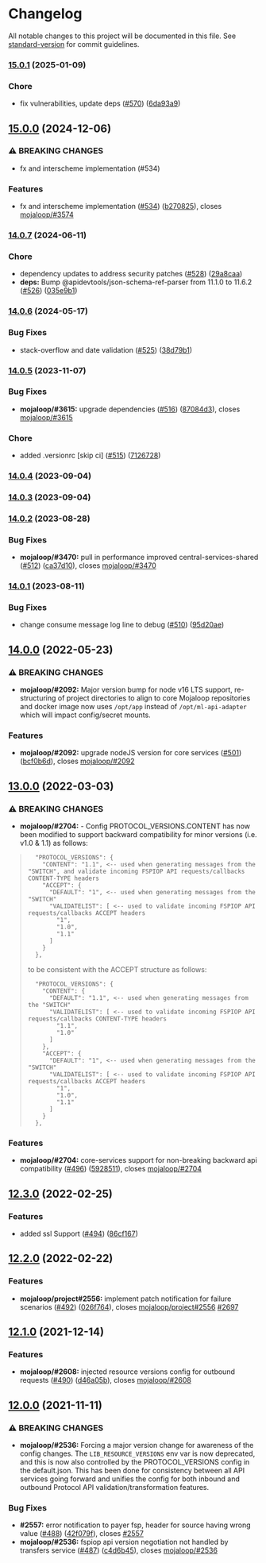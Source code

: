# Changelog

All notable changes to this project will be documented in this file. See [standard-version](https://github.com/conventional-changelog/standard-version) for commit guidelines.

### [15.0.1](https://github.com/mojaloop/ml-api-adapter/compare/v15.0.0...v15.0.1) (2025-01-09)


### Chore

* fix vulnerabilities, update deps ([#570](https://github.com/mojaloop/ml-api-adapter/issues/570)) ([6da93a9](https://github.com/mojaloop/ml-api-adapter/commit/6da93a9941991d7ef512b54bb2786c2c111a8bed))

## [15.0.0](https://github.com/mojaloop/ml-api-adapter/compare/v14.0.7...v15.0.0) (2024-12-06)


### ⚠ BREAKING CHANGES

* fx and interscheme implementation (#534)

### Features

* fx and interscheme implementation ([#534](https://github.com/mojaloop/ml-api-adapter/issues/534)) ([b270825](https://github.com/mojaloop/ml-api-adapter/commit/b270825ed0f16760d8ffa5acb43063bb980177fc)), closes [mojaloop/#3574](https://github.com/mojaloop/project/issues/3574)

### [14.0.7](https://github.com/mojaloop/ml-api-adapter/compare/v14.0.6...v14.0.7) (2024-06-11)


### Chore

* dependency updates to address security patches ([#528](https://github.com/mojaloop/ml-api-adapter/issues/528)) ([29a8caa](https://github.com/mojaloop/ml-api-adapter/commit/29a8caad4394407698637a06334da11e62b494d4))
* **deps:** Bump @apidevtools/json-schema-ref-parser from 11.1.0 to 11.6.2 ([#526](https://github.com/mojaloop/ml-api-adapter/issues/526)) ([035e9b1](https://github.com/mojaloop/ml-api-adapter/commit/035e9b147dcc14641ecde5c8c49bf9f9d065f3fb))

### [14.0.6](https://github.com/mojaloop/ml-api-adapter/compare/v14.0.5...v14.0.6) (2024-05-17)


### Bug Fixes

* stack-overflow and date validation ([#525](https://github.com/mojaloop/ml-api-adapter/issues/525)) ([38d79b1](https://github.com/mojaloop/ml-api-adapter/commit/38d79b1ee5be6c16d163b897e850980e0dc0d3ab))

### [14.0.5](https://github.com/mojaloop/ml-api-adapter/compare/v14.0.4...v14.0.5) (2023-11-07)


### Bug Fixes

* **mojaloop/#3615:** upgrade dependencies ([#516](https://github.com/mojaloop/ml-api-adapter/issues/516)) ([87084d3](https://github.com/mojaloop/ml-api-adapter/commit/87084d3ecc4d734dc3724880e41644d546e56a62)), closes [mojaloop/#3615](https://github.com/mojaloop/project/issues/3615)


### Chore

* added .versionrc [skip ci] ([#515](https://github.com/mojaloop/ml-api-adapter/issues/515)) ([7126728](https://github.com/mojaloop/ml-api-adapter/commit/7126728a4a952befb31650f37a7ea7641ea1a436))

### [14.0.4](https://github.com/mojaloop/ml-api-adapter/compare/v14.0.3...v14.0.4) (2023-09-04)

### [14.0.3](https://github.com/mojaloop/ml-api-adapter/compare/v14.0.2...v14.0.3) (2023-09-04)

### [14.0.2](https://github.com/mojaloop/ml-api-adapter/compare/v14.0.1...v14.0.2) (2023-08-28)


### Bug Fixes

* **mojaloop/#3470:** pull in performance improved central-services-shared ([#512](https://github.com/mojaloop/ml-api-adapter/issues/512)) ([ca37d10](https://github.com/mojaloop/ml-api-adapter/commit/ca37d101510e5354e11f6f6be09144644109a00a)), closes [mojaloop/#3470](https://github.com/mojaloop/project/issues/3470)

### [14.0.1](https://github.com/mojaloop/ml-api-adapter/compare/v14.0.0...v14.0.1) (2023-08-11)


### Bug Fixes

* change consume message log line to debug ([#510](https://github.com/mojaloop/ml-api-adapter/issues/510)) ([95d20ae](https://github.com/mojaloop/ml-api-adapter/commit/95d20aed82477e804df5c11c7368b70bc276ee26))

## [14.0.0](https://github.com/mojaloop/ml-api-adapter/compare/v13.0.0...v14.0.0) (2022-05-23)


### ⚠ BREAKING CHANGES

* **mojaloop/#2092:** Major version bump for node v16 LTS support, re-structuring of project directories to align to core Mojaloop repositories and docker image now uses `/opt/app` instead of `/opt/ml-api-adapter` which will impact config/secret mounts.

### Features

* **mojaloop/#2092:** upgrade nodeJS version for core services ([#501](https://github.com/mojaloop/ml-api-adapter/issues/501)) ([bcf0b6d](https://github.com/mojaloop/ml-api-adapter/commit/bcf0b6d021e04ac36e28cfea1d92c2056b590026)), closes [mojaloop/#2092](https://github.com/mojaloop/project/issues/2092)

## [13.0.0](https://github.com/mojaloop/ml-api-adapter/compare/v12.3.0...v13.0.0) (2022-03-03)


### ⚠ BREAKING CHANGES

* **mojaloop/#2704:** - Config PROTOCOL_VERSIONS.CONTENT has now been modified to support backward compatibility for minor versions (i.e. v1.0 & 1.1) as follows:

> ```
>   "PROTOCOL_VERSIONS": {
>     "CONTENT": "1.1", <-- used when generating messages from the "SWITCH", and validate incoming FSPIOP API requests/callbacks CONTENT-TYPE headers
>     "ACCEPT": {
>       "DEFAULT": "1", <-- used when generating messages from the "SWITCH"
>       "VALIDATELIST": [ <-- used to validate incoming FSPIOP API requests/callbacks ACCEPT headers
>         "1",
>         "1.0",
>         "1.1"
>       ]
>     }
>   },
> ```
> 
> to be consistent with the ACCEPT structure as follows:
> 
> ```
>   "PROTOCOL_VERSIONS": {
>     "CONTENT": {
>       "DEFAULT": "1.1", <-- used when generating messages from the "SWITCH"
>       "VALIDATELIST": [ <-- used to validate incoming FSPIOP API requests/callbacks CONTENT-TYPE headers
>         "1.1",
>         "1.0"
>       ]
>     },
>     "ACCEPT": {
>       "DEFAULT": "1", <-- used when generating messages from the "SWITCH"
>       "VALIDATELIST": [ <-- used to validate incoming FSPIOP API requests/callbacks ACCEPT headers
>         "1",
>         "1.0",
>         "1.1"
>       ]
>     }
>   },
> ```

### Features

* **mojaloop/#2704:** core-services support for non-breaking backward api compatibility ([#496](https://github.com/mojaloop/ml-api-adapter/issues/496)) ([5928511](https://github.com/mojaloop/ml-api-adapter/commit/5928511dcb9780d8c9751bc22322e1f0331ef6e3)), closes [mojaloop/#2704](https://github.com/mojaloop/project/issues/\2704)

## [12.3.0](https://github.com/mojaloop/ml-api-adapter/compare/v12.2.0...v12.3.0) (2022-02-25)


### Features

* added ssl Support ([#494](https://github.com/mojaloop/ml-api-adapter/issues/494)) ([86cf167](https://github.com/mojaloop/ml-api-adapter/commit/86cf167de454d24422109c2c425491ed182a2789))

## [12.2.0](https://github.com/mojaloop/ml-api-adapter/compare/v12.1.0...v12.2.0) (2022-02-22)


### Features

* **mojaloop/project#2556:** implement patch notification for failure scenarios ([#492](https://github.com/mojaloop/ml-api-adapter/issues/492)) ([026f764](https://github.com/mojaloop/ml-api-adapter/commit/026f764e26f8e9caefb1b0d222469aadad326a6c)), closes [mojaloop/project#2556](https://github.com/mojaloop/project/issues/2556) [#2697](https://github.com/mojaloop/ml-api-adapter/issues/2697)

## [12.1.0](https://github.com/mojaloop/ml-api-adapter/compare/v12.0.0...v12.1.0) (2021-12-14)


### Features

* **mojaloop/#2608:** injected resource versions config for outbound requests ([#490](https://github.com/mojaloop/ml-api-adapter/issues/490)) ([d46a05b](https://github.com/mojaloop/ml-api-adapter/commit/d46a05ba3d0573ad84beaca60667b1aa1d4b0445)), closes [mojaloop/#2608](https://github.com/mojaloop/project/issues/\2608)

## [12.0.0](https://github.com/mojaloop/ml-api-adapter/compare/v11.2.0...v12.0.0) (2021-11-11)


### ⚠ BREAKING CHANGES

* **mojaloop/#2536:** Forcing a major version change for awareness of the config changes. The `LIB_RESOURCE_VERSIONS` env var is now deprecated, and this is now also controlled by the PROTOCOL_VERSIONS config in the default.json. This has been done for consistency between all API services going forward and unifies the config for both inbound and outbound Protocol API validation/transformation features.

### Bug Fixes

* **#2557:** error notification to payer fsp, header for source having  wrong value ([#488](https://github.com/mojaloop/ml-api-adapter/issues/488)) ([42f079f](https://github.com/mojaloop/ml-api-adapter/commit/42f079f10ab30588b9403c5fcfca5f26364701a3)), closes [#2557](https://github.com/mojaloop/ml-api-adapter/issues/2557)
* **mojaloop/#2536:** fspiop api version negotiation not handled by transfers service ([#487](https://github.com/mojaloop/ml-api-adapter/issues/487)) ([c4d6b45](https://github.com/mojaloop/ml-api-adapter/commit/c4d6b45605606f06cde0a4cbeb76a9470c76c23b)), closes [mojaloop/#2536](https://github.com/mojaloop/project/issues/\2536)
